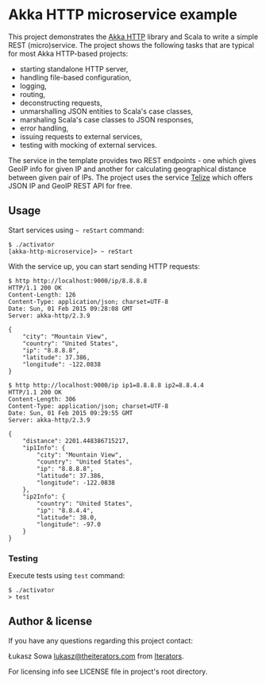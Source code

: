 # Akka HTTP microservice example

This project demonstrates the [Akka HTTP](http://doc.akka.io/docs/akka-stream-and-http-experimental/current/scala.html) library and Scala to write a simple REST (micro)service. The project shows the following tasks that are typical for most Akka HTTP-based projects:

* starting standalone HTTP server,
* handling file-based configuration,
* logging,
* routing,
* deconstructing requests,
* unmarshalling JSON entities to Scala's case classes,
* marshaling Scala's case classes to JSON responses,
* error handling,
* issuing requests to external services,
* testing with mocking of external services.

The service in the template provides two REST endpoints - one which gives GeoIP info for given IP and another for calculating geographical distance between given pair of IPs. The project uses the service [Telize](http://www.telize.com/) which offers JSON IP and GeoIP REST API for free.

## Usage

Start services using `~ reStart` command:

    $ ./activator
    [akka-http-microservice]> ~ reStart

With the service up, you can start sending HTTP requests:

    $ http http://localhost:9000/ip/8.8.8.8
    HTTP/1.1 200 OK
    Content-Length: 126
    Content-Type: application/json; charset=UTF-8
    Date: Sun, 01 Feb 2015 09:28:08 GMT
    Server: akka-http/2.3.9
    
    {
        "city": "Mountain View",
        "country": "United States",
        "ip": "8.8.8.8",
        "latitude": 37.386,
        "longitude": -122.0838
    }

    $ http http://localhost:9000/ip ip1=8.8.8.8 ip2=8.8.4.4
    HTTP/1.1 200 OK
    Content-Length: 306
    Content-Type: application/json; charset=UTF-8
    Date: Sun, 01 Feb 2015 09:29:55 GMT
    Server: akka-http/2.3.9
    
    {
        "distance": 2201.448386715217,
        "ip1Info": {
            "city": "Mountain View",
            "country": "United States",
            "ip": "8.8.8.8",
            "latitude": 37.386,
            "longitude": -122.0838
        },
        "ip2Info": {
            "country": "United States",
            "ip": "8.8.4.4",
            "latitude": 38.0,
            "longitude": -97.0
        }
    }

### Testing

Execute tests using `test` command:

    $ ./activator
    > test

## Author & license

If you have any questions regarding this project contact:

Łukasz Sowa <lukasz@theiterators.com> from [Iterators](http://www.theiterators.com).

For licensing info see LICENSE file in project's root directory.